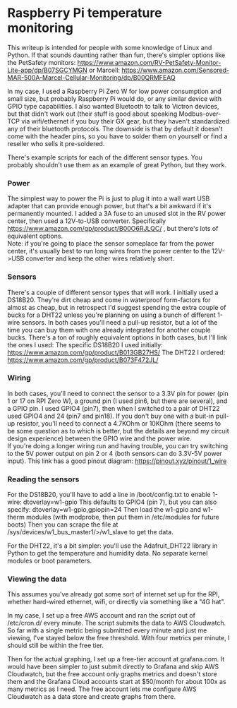 # Raspberry Pi temperature monitoring

This writeup is intended for people with some knowledge of Linux and Python.  If that sounds daunting rather than fun, there's simpler options like the PetSafety monitors: https://www.amazon.com/RV-PetSafety-Monitor-Lite-app/dp/B07SGCYMGN or Marcell: https://www.amazon.com/Sensored-MAR-500A-Marcel-Cellular-Monitoring/dp/B00QRMFEAQ

In my case, I used a Raspberry Pi Zero W for low power consumption and small size, but probably Raspberry Pi would do, or any similar device with GPIO type capabilities.  I also wanted Bluetooth to talk to Victron devices, but that didn't work out (their stuff is good about speaking Modbus-over-TCP via wifi/ethernet if you buy their GX gear, but they haven't standardized any of their bluetooth protocols.  The downside is that by default it doesn't come with the header pins, so you have to solder them on yourself or find a reseller who sells it pre-soldered.  

There's example scripts for each of the different sensor types.  You probably shouldn't use them as an example of great Python, but they work.

### Power
The simplest way to power the Pi is just to plug it into a wall wart USB adapter that can provide enough power, but that's a bit awkward if it's permanently mounted.  I added a 3A fuse to an unused slot in the RV power center, then used a 12V-to-USB converter. Specifically https://www.amazon.com/gp/product/B00O6RJLQC/ , but there's lots of equivalent options.  
Note:  if you're going to place the sensor someplace far from the power center, it's usually best to run long wires from the power center to the 12V->USB converter and keep the other wires relatively short.

### Sensors
There's a couple of different sensor types that will work.  I initially used a DS18B20.  They're dirt cheap and come in waterproof form-factors for almost as cheap, but in retrospect I'd suggest spending the extra couple of bucks for a DHT22 unless you're planning on using a bunch of different 1-wire sensors.  In both cases you'll need a pull-up resistor, but a lot of the time you can buy them with one already integrated for another couple bucks.  There's a ton of roughly equivalent options in both cases, but I'll link the ones I used:
The specific DS18B20 I used initially:  https://www.amazon.com/gp/product/B013GB27HS/
The DHT22 I ordered:  https://www.amazon.com/gp/product/B073F472JL/

### Wiring
In both cases, you'll need to connect the sensor to a 3.3V pin for power (pin 1 or 17 on RPI Zero W), a ground pin (I used pin6, but there are several), and a GPIO pin. I used GPIO4 (pin7), then when I switched to a pair of DHT22 used GPIO4 and 24 (pin7 and pin18).
If you don't buy one with a buit-in pull-up resistor, you'll need to connect a 4.7KOhm or 10KOhm (there seems to be some question as to which is better, but the details are beyond my circuit design experience) between the GPIO wire and the power wire.  
If you're doing a longer wiring run and having trouble, you can try switching to the 5V power output on pin 2 or 4 (both sensors can do 3.3V-5V power input).
This link has a good pinout diagram:  https://pinout.xyz/pinout/1_wire

### Reading the sensors
For the DS18B20, you'll have to add a line in /boot/config.txt to enable 1-wire:
dtoverlay=w1-gpio
This defaults to GPIO4 (pin 7), but you can also specify:
dtoverlay=w1-gpio,gpiopin=24
Then load the w1-gpio and w1-therm modules (with modprobe, then put them in /etc/modules for future boots)
Then you can scrape the file at /sys/devices/w1_bus_master1/<id>>/w1_slave to get the data.

For the DHT22, it's a bit simpler:  you'll use the Adafruit_DHT22 library in Python to get the temperature and humidity data.  No separate kernel modules or boot parameters.

### Viewing the data
This assumes you've already got some sort of internet set up for the RPI, whether hard-wired ethernet, wifi, or directly via something like a "4G hat".

In my case, I set up a free AWS account and ran the script out of /etc/cron.d/ every minute.  The script submits the data to AWS Cloudwatch.  So far with a single metric being submitted every minute and just me viewing, I've stayed below the free threshold.  With four metrics per minute, I should still be within the free tier. 

Then for the actual graphing, I set up a free-tier account at grafana.com.  It would have been simpler to just submit directly to Grafana and skip AWS Cloudwatch, but the free account only graphs metrics and doesn't store them and the Grafana Cloud accounts start at $50/month for about 100x as many metrics as I need.  The free account lets me configure AWS Cloudwatch as a data store and create graphs from there.

